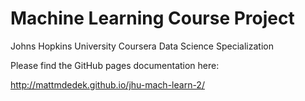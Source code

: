 # Machine Learning Course Project

Johns Hopkins University Coursera Data Science Specialization

Please find the GitHub pages documentation here:

http://mattmdedek.github.io/jhu-mach-learn-2/

